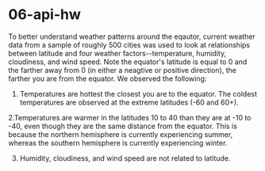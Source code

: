 # 06-api-hw

To better understand weather patterns around the eqautor, current weather data from a sample of roughly 500 cities was used to look at relationships between latitude and four weather factors--temperature, humidity, cloudiness, and wind speed. Note the equator's latitude is equal to 0 and the farther away from 0 (in either a neagtive or positive direction), the farther you are from the equator. We observed the following: 

1. Temperatures are hottest the closest you are to the equator. The coldest temperatures are observed at the extreme latitudes (-60 and 60+). 

2.Temperatures are warmer in the latitudes 10 to 40 than they are at -10 to -40, even though they are the same distance from the equator. This is because the northern hemisphere is currently experiencing summer, whereas the southern hemisphere is currently experiencing winter. 

3. Humidity, cloudiness, and wind speed are not related to latitude. 
